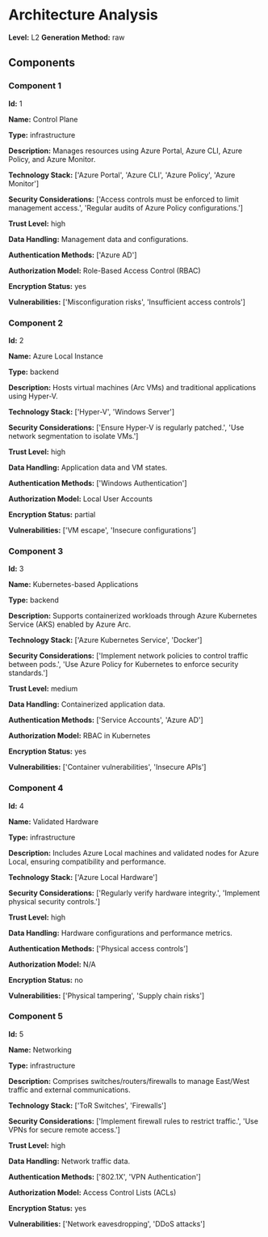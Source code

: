 # Architecture Analysis

**Level:** L2
**Generation Method:** raw

## Components

### Component 1

**Id:** 1

**Name:** Control Plane

**Type:** infrastructure

**Description:** Manages resources using Azure Portal, Azure CLI, Azure Policy, and Azure Monitor.

**Technology Stack:** ['Azure Portal', 'Azure CLI', 'Azure Policy', 'Azure Monitor']

**Security Considerations:** ['Access controls must be enforced to limit management access.', 'Regular audits of Azure Policy configurations.']

**Trust Level:** high

**Data Handling:** Management data and configurations.

**Authentication Methods:** ['Azure AD']

**Authorization Model:** Role-Based Access Control (RBAC)

**Encryption Status:** yes

**Vulnerabilities:** ['Misconfiguration risks', 'Insufficient access controls']

### Component 2

**Id:** 2

**Name:** Azure Local Instance

**Type:** backend

**Description:** Hosts virtual machines (Arc VMs) and traditional applications using Hyper-V.

**Technology Stack:** ['Hyper-V', 'Windows Server']

**Security Considerations:** ['Ensure Hyper-V is regularly patched.', 'Use network segmentation to isolate VMs.']

**Trust Level:** high

**Data Handling:** Application data and VM states.

**Authentication Methods:** ['Windows Authentication']

**Authorization Model:** Local User Accounts

**Encryption Status:** partial

**Vulnerabilities:** ['VM escape', 'Insecure configurations']

### Component 3

**Id:** 3

**Name:** Kubernetes-based Applications

**Type:** backend

**Description:** Supports containerized workloads through Azure Kubernetes Service (AKS) enabled by Azure Arc.

**Technology Stack:** ['Azure Kubernetes Service', 'Docker']

**Security Considerations:** ['Implement network policies to control traffic between pods.', 'Use Azure Policy for Kubernetes to enforce security standards.']

**Trust Level:** medium

**Data Handling:** Containerized application data.

**Authentication Methods:** ['Service Accounts', 'Azure AD']

**Authorization Model:** RBAC in Kubernetes

**Encryption Status:** yes

**Vulnerabilities:** ['Container vulnerabilities', 'Insecure APIs']

### Component 4

**Id:** 4

**Name:** Validated Hardware

**Type:** infrastructure

**Description:** Includes Azure Local machines and validated nodes for Azure Local, ensuring compatibility and performance.

**Technology Stack:** ['Azure Local Hardware']

**Security Considerations:** ['Regularly verify hardware integrity.', 'Implement physical security controls.']

**Trust Level:** high

**Data Handling:** Hardware configurations and performance metrics.

**Authentication Methods:** ['Physical access controls']

**Authorization Model:** N/A

**Encryption Status:** no

**Vulnerabilities:** ['Physical tampering', 'Supply chain risks']

### Component 5

**Id:** 5

**Name:** Networking

**Type:** infrastructure

**Description:** Comprises switches/routers/firewalls to manage East/West traffic and external communications.

**Technology Stack:** ['ToR Switches', 'Firewalls']

**Security Considerations:** ['Implement firewall rules to restrict traffic.', 'Use VPNs for secure remote access.']

**Trust Level:** high

**Data Handling:** Network traffic data.

**Authentication Methods:** ['802.1X', 'VPN Authentication']

**Authorization Model:** Access Control Lists (ACLs)

**Encryption Status:** yes

**Vulnerabilities:** ['Network eavesdropping', 'DDoS attacks']


